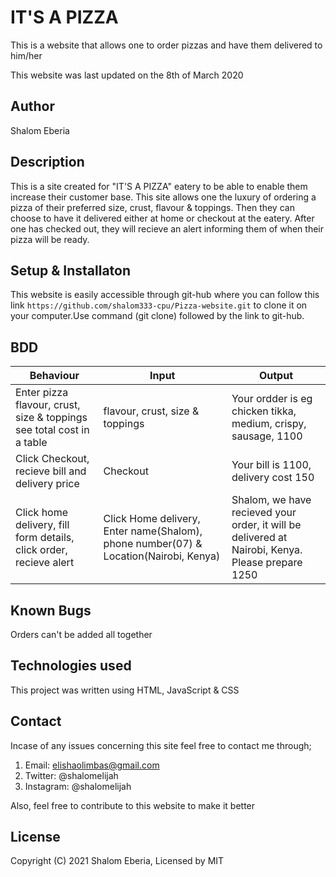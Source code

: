 # IT'S A PIZZA
This is a website that allows one to order pizzas and have them delivered to him/her

This website was last updated on the 8th of March 2020

## Author
Shalom Eberia

## Description 
This is a site created for "IT'S A PIZZA" eatery to be able to enable them increase their customer base. This site allows one the luxury of ordering a pizza of their preferred size, crust, flavour & toppings. Then they can choose to have it delivered either at home or checkout at the eatery. After one has checked out, they will recieve an alert informing them of when their pizza will be ready.

## Setup & Installaton
This website is easily accessible through git-hub where you can follow this link ```https://github.com/shalom333-cpu/Pizza-website.git``` to clone it on your computer.Use command (git clone) followed by the link to git-hub.

## BDD
| Behaviour | Input | Output |
| --------- | ------ | ------- |
| Enter pizza flavour, crust, size & toppings see total cost in a table | flavour, crust, size & toppings | Your ordder is eg chicken tikka, medium, crispy, sausage, 1100 |
|  Click Checkout, recieve bill and delivery price | Checkout |  Your bill is 1100, delivery cost 150 |
| Click home delivery, fill form details, click order, recieve alert | Click Home delivery, Enter name(Shalom), phone number(07) & Location(Nairobi, Kenya) | Shalom, we have recieved your order, it will be delivered at Nairobi, Kenya. Please prepare 1250 |

## Known Bugs
Orders can't be added all together

## Technologies used
This project was written using HTML, JavaScript & CSS

## Contact
Incase of any issues concerning this site feel free to contact me through;
1. Email: elishaolimbas@gmail.com
2. Twitter: @shalomelijah
3. Instagram: @shalomelijah

Also, feel free to contribute to this website to make it better

## License
Copyright (C) 2021 Shalom Eberia, Licensed by MIT

